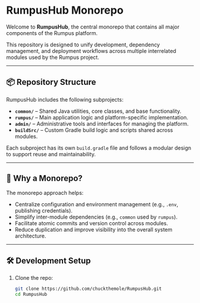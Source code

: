 # RumpusHub Monorepo

Welcome to **RumpusHub**, the central monorepo that contains all major components of the Rumpus platform.

This repository is designed to unify development, dependency management, and deployment workflows across multiple interrelated modules used by the Rumpus project.

---

## 📦 Repository Structure

RumpusHub includes the following subprojects:

- **`common/`** – Shared Java utilities, core classes, and base functionality.
- **`rumpus/`** – Main application logic and platform-specific implementation.
- **`admin/`** – Administrative tools and interfaces for managing the platform.
- **`buildSrc/`** – Custom Gradle build logic and scripts shared across modules.

Each subproject has its own `build.gradle` file and follows a modular design to support reuse and maintainability.

---

## 🚀 Why a Monorepo?

The monorepo approach helps:

- Centralize configuration and environment management (e.g., `.env`, publishing credentials).
- Simplify inter-module dependencies (e.g., `common` used by `rumpus`).
- Facilitate atomic commits and version control across modules.
- Reduce duplication and improve visibility into the overall system architecture.

---

## 🛠️ Development Setup

1. Clone the repo:
   ```bash
   git clone https://github.com/chuckthemole/RumpusHub.git
   cd RumpusHub
